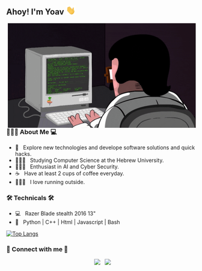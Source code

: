 <h2> Ahoy! I'm Yoav <img src="https://github.com/norbit8/norbit8/blob/master/hello.gif" width="25"></h2>
<img align="right" alt="GIF" src="https://github.com/norbit8/norbit8/blob/master/coding.gif" width="500"/>

<h3>👨🏼‍💻 About Me 💻</h3>

- 🤔 &nbsp; Explore new technologies and develope software solutions and quick hacks.
- 👨🏼‍🎓 &nbsp; Studying Computer Science at the Hebrew University.
- 🧙🏼‍♂️ &nbsp; Enthusiast in AI and Cyber Security.
- ☕ &nbsp; Have at least 2 cups of coffee everyday.
- 🏃🏼‍♂️ &nbsp; I love running outside.

<h3>🛠 Technicals 🛠</h3>

- 💻 &nbsp; Razer Blade stealth 2016 13" 
- 🔧 &nbsp; Python | C++ | Html | Javascript | Bash

[![Top Langs](https://github-readme-stats.vercel.app/api/top-langs/?username=norbit8&layout=compact&text_color=daf7dc&bg_color=151515)]()


<h3> 🤝 Connect with me 🤝 </h3>

<p align="center">
&nbsp; <a href="https://www.linkedin.com/in/yoav-levy/" target="_blank" rel="noopener noreferrer"><img src="https://img.icons8.com/plasticine/100/000000/linkedin.png" width="50" /></a>
&nbsp; <a href="mailto:yoavlevy95@gmail.com" target="_blank" rel="noopener noreferrer"><img src="https://img.icons8.com/plasticine/100/000000/gmail.png"  width="50" /></a>
</p>
